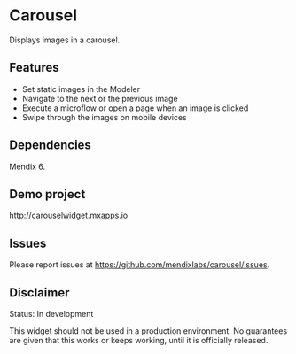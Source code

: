 # Carousel
Displays images in a carousel.

## Features
* Set static images in the Modeler
* Navigate to the next or the previous image
* Execute a microflow or open a page when an image is clicked
* Swipe through the images on mobile devices

## Dependencies
Mendix 6.

## Demo project
http://carouselwidget.mxapps.io

## Issues
Please report issues at https://github.com/mendixlabs/carousel/issues.

## Disclaimer
Status: In development

This widget should not be used in a production environment.
No guarantees are given that this works or keeps working, until it is officially released.
